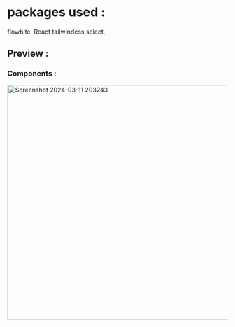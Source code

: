 # packages used : 
flowbite, React tailwindcss select,

## Preview :

### Components : 
<img width="536" alt="Screenshot 2024-03-11 203243" src="https://github.com/Abdullah-Hasan-Sajjad/mygov-admin-panel/assets/64843174/3ee1f126-ba47-4e96-92a2-c5191d6ad65a">
